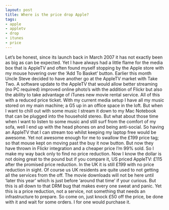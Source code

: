 ```yaml
---
layout: post
title: Where is the price drop Apple?
tags:
- apple
- appletv
- drop
- itunes
- price
---
```


Let’s be honest, since its launch back in March 2007 it has not exactly been as big as can be expected. Yet I have always had a little flame for the media box that is AppleTV and often found myself stopping by the Apple store with my mouse hovering over the ‘Add To Basket’ button. Earlier this month Uncle Steve decided to have another go at the AppleTV market with Take Two. A software update to the AppleTV that would allow better streaming (no PC required) improved online photo’s with the addition of Flickr but also the ability to take advantage of iTunes new movie rental service. All of this with a reduced price ticket. With my current media setup I have all my music stored on my main machine; a G5 up in an office space in the loft. But when I want to chill out with some music I stream it down to my Mac Notebook that can be plugged into the household stereo. But what about those time when I want to listen to some music and still surf from the comfort of my sofa, well I end up with the head phones on and being anti-social. So having an AppleTV that I can stream too whilst keeping my laptop free would be awesome. Yet not awesome enough for me to swallow the £199 price tag; so that mouse kept on moving past the buy it now button. But now they have thrown in Flickr integration and a cheaper price I’m 99% sold. So I make my way back only to find no price reduction. Now I know the dollar is not doing great to the pound but if you compare it, US priced AppleTV: £115 after the promised price reduction. In the UK it is still £199 with no price reduction in sight. Of course us UK residents are quite used to not getting all the services from the off. The movie downloads will not be here until ‘later this year’ which is just before ‘around that time’ if your curious. But this is all down to that DRM bug that makes every one sweat and panic. Yet this is a price reduction, not a service, not something that needs an infrastructure to prepare. So come on, just knock £50 off the price, be done with it and wait for some orders. I for one would purchase it.
